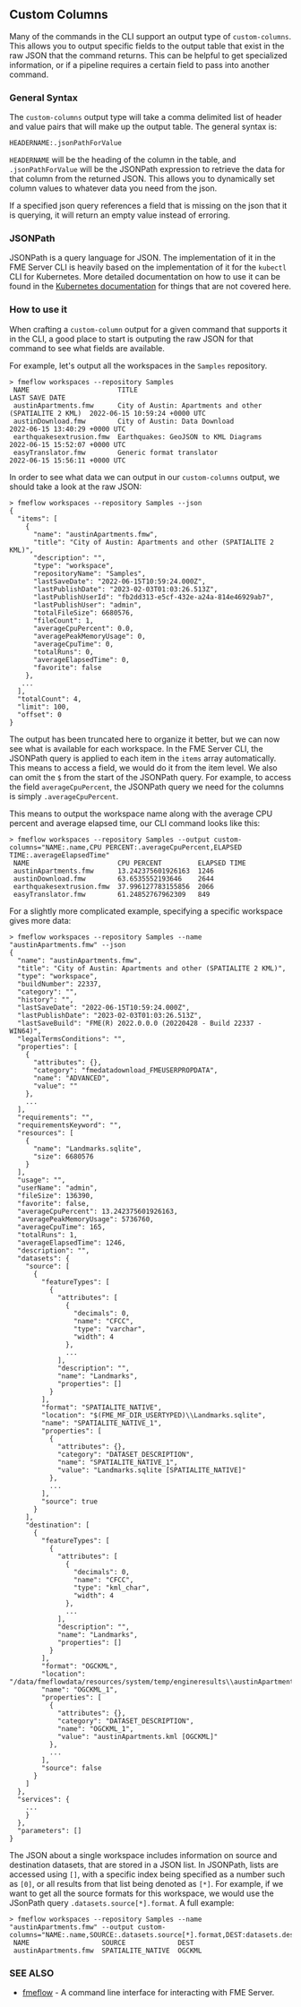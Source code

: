 ## Custom Columns

Many of the commands in the CLI support an output type of `custom-columns`. This allows you to output specific fields to the output table that exist in the raw JSON that the command returns. This can be helpful to get specialized information, or if a pipeline requires a certain field to pass into another command.

### General Syntax

The `custom-columns` output type will take a comma delimited list of header and value pairs that will make up the output table. The general syntax is:
```
HEADERNAME:.jsonPathForValue
```
`HEADERNAME` will be the heading of the column in the table, and `.jsonPathForValue` will be the JSONPath expression to retrieve the data for that column from the returned JSON. This allows you to dynamically set column values to whatever data you need from the json.

If a specified json query references a field that is missing on the json that it is querying, it will return an empty value instead of erroring.

### JSONPath

JSONPath is a query language for JSON. The implementation of it in the FME Server CLI is heavily based on the implementation of it for the `kubectl` CLI for Kubernetes. More detailed documentation on how to use it can be found in the [Kubernetes documentation](https://kubernetes.io/docs/reference/kubectl/jsonpath/) for things that are not covered here.

### How to use it

When crafting a `custom-column` output for a given command that supports it in the CLI, a good place to start is outputing the raw JSON for that command to see what fields are available.

For example, let's output all the workspaces in the `Samples` repository.

```
> fmeflow workspaces --repository Samples
 NAME                      TITLE                                                    LAST SAVE DATE                
 austinApartments.fmw      City of Austin: Apartments and other (SPATIALITE 2 KML)  2022-06-15 10:59:24 +0000 UTC 
 austinDownload.fmw        City of Austin: Data Download                            2022-06-15 13:40:29 +0000 UTC 
 earthquakesextrusion.fmw  Earthquakes: GeoJSON to KML Diagrams                     2022-06-15 15:52:07 +0000 UTC 
 easyTranslator.fmw        Generic format translator                                2022-06-15 15:56:11 +0000 UTC
```
In order to see what data we can output in our `custom-columns` output, we should take a look at the raw JSON:
```
> fmeflow workspaces --repository Samples --json
{
  "items": [
    {
      "name": "austinApartments.fmw",
      "title": "City of Austin: Apartments and other (SPATIALITE 2 KML)",
      "description": "",
      "type": "workspace",
      "repositoryName": "Samples",
      "lastSaveDate": "2022-06-15T10:59:24.000Z",
      "lastPublishDate": "2023-02-03T01:03:26.513Z",
      "lastPublishUserId": "fb2dd313-e5cf-432e-a24a-814e46929ab7",
      "lastPublishUser": "admin",
      "totalFileSize": 6680576,
      "fileCount": 1,
      "averageCpuPercent": 0.0,
      "averagePeakMemoryUsage": 0,
      "averageCpuTime": 0,
      "totalRuns": 0,
      "averageElapsedTime": 0,
      "favorite": false
    },
   ...
  ],
  "totalCount": 4,
  "limit": 100,
  "offset": 0
}
```
The output has been truncated here to organize it better, but we can now see what is available for each workspace. In the FME Server CLI, the JSONPath query is applied to each item in the `items` array automatically. This means to access a field, we would do it from the item level. We also can omit the `$` from the start of the JSONPath query. For example, to access the field `averageCpuPercent`, the JSONPath query we need for the columns is simply `.averageCpuPercent`.

This means to output the workspace name along with the average CPU percent and average elapsed time, our CLI command looks like this:
```
> fmeflow workspaces --repository Samples --output custom-columns="NAME:.name,CPU PERCENT:.averageCpuPercent,ELAPSED TIME:.averageElapsedTime"
 NAME                      CPU PERCENT         ELAPSED TIME 
 austinApartments.fmw      13.242375601926163  1246         
 austinDownload.fmw        63.6535552193646    2644         
 earthquakesextrusion.fmw  37.996127783155856  2066         
 easyTranslator.fmw        61.24852767962309   849
```

For a slightly more complicated example, specifying a specific workspace gives more data:
```
> fmeflow workspaces --repository Samples --name "austinApartments.fmw" --json
{
  "name": "austinApartments.fmw",
  "title": "City of Austin: Apartments and other (SPATIALITE 2 KML)",
  "type": "workspace",
  "buildNumber": 22337,
  "category": "",
  "history": "",
  "lastSaveDate": "2022-06-15T10:59:24.000Z",
  "lastPublishDate": "2023-02-03T01:03:26.513Z",
  "lastSaveBuild": "FME(R) 2022.0.0.0 (20220428 - Build 22337 - WIN64)",
  "legalTermsConditions": "",
  "properties": [
    {
      "attributes": {},
      "category": "fmedatadownload_FMEUSERPROPDATA",
      "name": "ADVANCED",
      "value": ""
    },
    ...
  ],
  "requirements": "",
  "requirementsKeyword": "",
  "resources": [
    {
      "name": "Landmarks.sqlite",
      "size": 6680576
    }
  ],
  "usage": "",
  "userName": "admin",
  "fileSize": 136390,
  "favorite": false,
  "averageCpuPercent": 13.242375601926163,
  "averagePeakMemoryUsage": 5736760,
  "averageCpuTime": 165,
  "totalRuns": 1,
  "averageElapsedTime": 1246,
  "description": "",
  "datasets": {
    "source": [
      {
        "featureTypes": [
          {
            "attributes": [
              {
                "decimals": 0,
                "name": "CFCC",
                "type": "varchar",
                "width": 4
              },
              ...
            ],
            "description": "",
            "name": "Landmarks",
            "properties": []
          }
        ],
        "format": "SPATIALITE_NATIVE",
        "location": "$(FME_MF_DIR_USERTYPED)\\Landmarks.sqlite",
        "name": "SPATIALITE_NATIVE_1",
        "properties": [
          {
            "attributes": {},
            "category": "DATASET_DESCRIPTION",
            "name": "SPATIALITE_NATIVE_1",
            "value": "Landmarks.sqlite [SPATIALITE_NATIVE]"
          },
          ...
        ],
        "source": true
      }
    ],
    "destination": [
      {
        "featureTypes": [
          {
            "attributes": [
              {
                "decimals": 0,
                "name": "CFCC",
                "type": "kml_char",
                "width": 4
              },
              ...
            ],
            "description": "",
            "name": "Landmarks",
            "properties": []
          }
        ],
        "format": "OGCKML",
        "location": "/data/fmeflowdata/resources/system/temp/engineresults\\austinApartments.kml",
        "name": "OGCKML_1",
        "properties": [
          {
            "attributes": {},
            "category": "DATASET_DESCRIPTION",
            "name": "OGCKML_1",
            "value": "austinApartments.kml [OGCKML]"
          },
          ...
        ],
        "source": false
      }
    ]
  },
  "services": {
    ...
    }
  },
  "parameters": []
}
```

The JSON about a single workspace includes information on source and destination datasets, that are stored in a JSON list. In JSONPath, lists are accessed using `[]`, with a specific index being specified as a number such as `[0]`, or all results from that list being denoted as `[*]`. For example, if we want to get all the source formats for this workspace, we would use the JSonPath query `.datasets.source[*].format`. A full example:

```
> fmeflow workspaces --repository Samples --name "austinApartments.fmw" --output custom-columns="NAME:.name,SOURCE:.datasets.source[*].format,DEST:datasets.destination[*].format"
 NAME                  SOURCE             DEST   
 austinApartments.fmw  SPATIALITE_NATIVE  OGCKML
```

### SEE ALSO

* [fmeflow](fmeflow.md)	 - A command line interface for interacting with FME Server.

